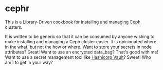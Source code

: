 # cephr

This is a Library-Driven cookbook for installing and managing [Ceph](http://ceph.com/) clusters.

It is written to be generic so that it can be consumed by anyone wishing to make installing and managing a Ceph cluster easier.  It is opinionated where in the what, but not the how or where.  Want to store your secrets in node attributes?  Great!  Want to use an encrypted data_bag?  That's good with me!  Want to use a secret management tool like [Hashicorp Vault](https://www.vaultproject.io/)?  Sweet!  Who am I to get in your way?
